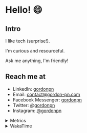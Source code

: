 # Hello! 😄

## Intro

I like tech (surprise!).

I'm curious and resourceful.

Ask me anything, I'm friendly!

## Reach me at

- LinkedIn: [gordonpn](https://www.linkedin.com/in/gordonpn/)
- Email: [contact@gordon-pn.com](mailto:contact@gordon-pn.com)
- Facebook Messenger: [gordonpn](https://www.messenger.com/t/Gordonpn)
- Twitter: [@gordonpn](https://twitter.com/Gordonpn)
- Instagram: [@gordonpn](https://www.instagram.com/gordonpn/)

<details>
  <summary>Metrics</summary>

  <img align="center" src="https://github.com/gordonpn/gordonpn/blob/master/github-metrics.svg" alt="GitHub Metrics">

</details>

<details>
  <summary>WakaTime</summary>

  <!--START_SECTION:waka-->

```text
Java                       9 hrs 4 mins    ████████████████▓░░░░░░░░   66.85 %
Markdown                   2 hrs 42 mins   █████░░░░░░░░░░░░░░░░░░░░   19.95 %
INI                        27 mins         ▓░░░░░░░░░░░░░░░░░░░░░░░░   03.32 %
Brazil Dependency Config   24 mins         ▓░░░░░░░░░░░░░░░░░░░░░░░░   03.05 %
Other                      20 mins         ▓░░░░░░░░░░░░░░░░░░░░░░░░   02.53 %
```

<!--END_SECTION:waka-->
</details>
